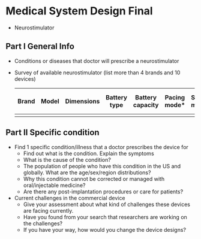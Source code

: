 # Medical System Design Final

- Neurostimulator

## Part I General Info

- Conditions or diseases that doctor will prescribe a neurostimulator

- Survey of available neurostimulator (list more than 4 brands and 10 devices)

  | Brand | Model | Dimensions | Battery type | Battery capacity | Pacing mode\* | Sleep mode | Maximum current consumption\* | Maximum power consumption\* | Communication function\* | Recharging | Special function\* | Attachment method | Reference |
  | ----- | ----- | ---------- | ------------ | ---------------- | ------------- | ---------- | ----------------------------- | --------------------------- | ------------------------ | ---------- | ------------------ | ----------------- | --------- |
  |       |       |            |              |                  |               |            |                               |                             |                          |            |                    |                   |           |



## Part II Specific condition

- Find 1 specific condition/illness that a doctor prescribes the device for
  - Find out what is the condition. Explain the symptoms
  - What is the cause of the condition?
  - The population of people who have this condition in the US and globally. What are the age/sex/region distributions?
  - Why this condition cannot be corrected or managed with oral/injectable medicine?
  - Are there any post-implantation procedures or care for patients?
- Current challenges in the commercial device
  - Give your assessment about what kind of challenges these devices are facing currently.
  - Have you found from your search that researchers are working on the challenges?
  - If you have your way, how would you change the device designs?
